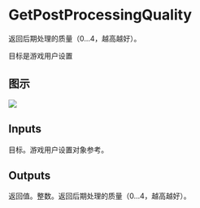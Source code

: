 # GetPostProcessingQuality

返回后期处理的质量（0...4，越高越好）。

目标是游戏用户设置

## 图示

![]($-20221218-20571631.png)

## Inputs

目标。游戏用户设置对象参考。  

## Outputs

返回值。整数。返回后期处理的质量（0...4，越高越好）。
